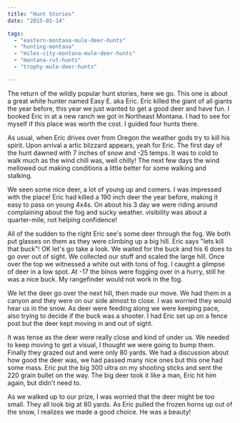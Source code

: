 ```yaml
---
title: "Hunt Stories"
date: "2015-01-14"

tags: 
  - "eastern-montana-mule-deer-hunts"
  - "hunting-montana"
  - "miles-city-montana-mule-deer-hunts"
  - "montana-rut-hunts"
  - "trophy-mule-deer-hunts"

---
```


The return of the wildly popular hunt stories, here we go. This one is about a great white hunter named Easy E. aka Eric. Eric killed the giant of all giants the year before, this year we just wanted to get a good deer and have fun. I booked Eric in at a new ranch we got in Northeast Montana. I had to see for myself if this place was worth the cost. I guided four hunts there.

As usual, when Eric drives over from Oregon the weather gods try to kill his spirit. Upon arrival a artic blizzard appears, yeah for Eric. The first day of the hunt dawned with 7 inches of snow and -25 temps. It was to cold to walk much as the wind chill was, well chilly! The next few days the wind mellowed out making conditions a little better for some walking and stalking.

We seen some nice deer, a lot of young up and comers. I was impressed with the place! Eric had killed a 190 inch deer the year before, making it easy to pass on young 4x4s. On about his 3 day we were riding around complaining about the fog and sucky weather. visibility was about a quarter-mile, not helping confidence!

All of the sudden to the right Eric see's some deer through the fog. We both put glasses on them as they were climbing up a big hill. Eric says "lets kill that buck"! OK let's go take a look. We waited for the buck and his 6 does to go over out of sight. We collected our stuff and scaled the large hill. Once over the top we witnessed a white out with tons of fog. I caught a glimpse of deer in a low spot. At -17 the binos were fogging over in a hurry, still he was a nice buck. My rangefinder would not work in the fog.

We let the deer go over the next hill, then made our move. We had them in a canyon and they were on our side almost to close. I was worried they would hear us in the snow. As deer were feeding along we were keeping pace, also trying to decide if the buck was a shooter. I had Eric set up on a fence post but the deer kept moving in and out of sight.

It was tense as the deer were really close and kind of under us. We needed to keep moving to get a visual, I thought we were going to bump them. Finally they grazed out and were only 80 yards. We had a discussion about how good the deer was, we had passed many nice ones but this one had some mass. Eric put the big 300 ultra on my shooting sticks and sent the 220 grain bullet on the way. The big deer took it like a man, Eric hit him again, but didn't need to.

As we walked up to our prize, I was worried that the deer might be too small. They all look big at 80 yards. As Eric pulled the frozen horns up out of the snow, I realizes we made a good choice. He was a beauty!
